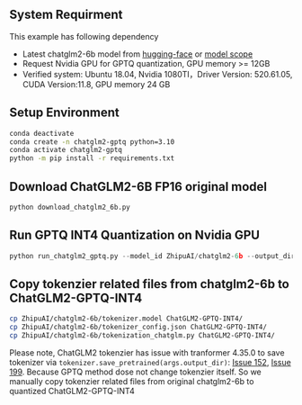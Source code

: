 ## System Requirment
This example has following dependency
- Latest chatglm2-6b model from [hugging-face](https://hf-mirror.com/THUDM/chatglm2-6b) or [model scope](https://modelscope.cn/models/ZhipuAI/chatglm2-6b/summary)
- Request Nvidia GPU for GPTQ quantization, GPU memory >= 12GB
- Verified system: Ubuntu 18.04, Nvidia 1080TI，Driver Version: 520.61.05, CUDA Version:11.8, GPU memory 24 GB


## Setup Environment
```bash
conda deactivate
conda create -n chatglm2-gptq python=3.10
conda activate chatglm2-gptq
python -m pip install -r requirements.txt
```

## Download ChatGLM2-6B FP16 original model 
```python
python download_chatglm2_6b.py
```

## Run GPTQ INT4 Quantization on Nvidia GPU
```python
python run_chatglm2_gptq.py --model_id ZhipuAI/chatglm2-6b --output_dir ChatGLM2-GPTQ-INT4
```

## Copy tokenzier related files from chatglm2-6b to ChatGLM2-GPTQ-INT4
```bash
cp ZhipuAI/chatglm2-6b/tokenizer.model ChatGLM2-GPTQ-INT4/
cp ZhipuAI/chatglm2-6b/tokenizer_config.json ChatGLM2-GPTQ-INT4/
cp ZhipuAI/chatglm2-6b/tokenization_chatglm.py ChatGLM2-GPTQ-INT4/
```

Please note, ChatGLM2 tokenzier has issue with tranformer 4.35.0 to save tokenizer via `tokenizer.save_pretrained(args.output_dir)`: [Issue 152](https://github.com/THUDM/ChatGLM3/issues/152), [Issue 199](https://github.com/InternLM/xtuner/issues/199).
Because GPTQ method dose not change tokenzier itself. So we manually copy tokenzier related files from original chatglm2-6b to quantized ChatGLM2-GPTQ-INT4

